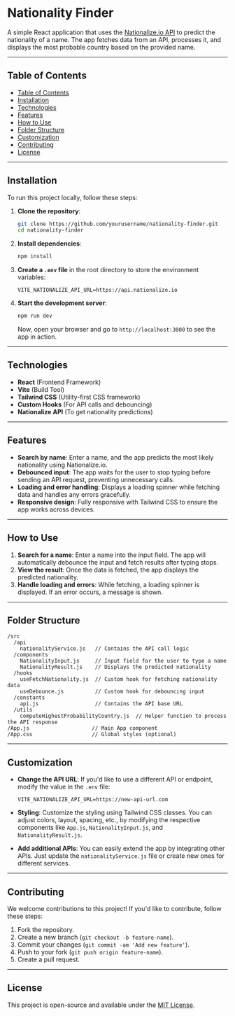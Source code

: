 # Nationality Finder

A simple React application that uses the [Nationalize.io API](https://nationalize.io/) to predict the nationality of a name. The app fetches data from an API, processes it, and displays the most probable country based on the provided name.

---

## Table of Contents

  - [Table of Contents](#table-of-contents)
  - [Installation](#installation)
  - [Technologies](#technologies)
  - [Features](#features)
  - [How to Use](#how-to-use)
  - [Folder Structure](#folder-structure)
  - [Customization](#customization)
  - [Contributing](#contributing)
  - [License](#license)

---

## Installation

To run this project locally, follow these steps:

1. **Clone the repository**:

   ```bash
   git clone https://github.com/yourusername/nationality-finder.git
   cd nationality-finder
   ```

2. **Install dependencies**:

   ```bash
   npm install
   ```

3. **Create a `.env` file** in the root directory to store the environment variables:

   ```env
   VITE_NATIONALIZE_API_URL=https://api.nationalize.io
   ```

4. **Start the development server**:

   ```bash
   npm run dev
   ```

   Now, open your browser and go to `http://localhost:3000` to see the app in action.

---

## Technologies

- **React** (Frontend Framework)
- **Vite** (Build Tool)
- **Tailwind CSS** (Utility-first CSS framework)
- **Custom Hooks** (For API calls and debouncing)
- **Nationalize API** (To get nationality predictions)

---

## Features

- **Search by name**: Enter a name, and the app predicts the most likely nationality using Nationalize.io.
- **Debounced input**: The app waits for the user to stop typing before sending an API request, preventing unnecessary calls.
- **Loading and error handling**: Displays a loading spinner while fetching data and handles any errors gracefully.
- **Responsive design**: Fully responsive with Tailwind CSS to ensure the app works across devices.

---

## How to Use

1. **Search for a name**: Enter a name into the input field. The app will automatically debounce the input and fetch results after typing stops.
2. **View the result**: Once the data is fetched, the app displays the predicted nationality.
3. **Handle loading and errors**: While fetching, a loading spinner is displayed. If an error occurs, a message is shown.

---

## Folder Structure

```
/src
  /api
    nationalityService.js   // Contains the API call logic
  /components
    NationalityInput.js     // Input field for the user to type a name
    NationalityResult.js    // Displays the predicted nationality
  /hooks
    useFetchNationality.js  // Custom hook for fetching nationality data
    useDebounce.js          // Custom hook for debouncing input
  /constants
    api.js                  // Contains the API base URL
  /utils
    computeHighestProbabilityCountry.js  // Helper function to process the API response
/App.js                    // Main App component
/App.css                   // Global styles (optional)
```

---

## Customization

- **Change the API URL**: If you'd like to use a different API or endpoint, modify the value in the `.env` file:

  ```env
  VITE_NATIONALIZE_API_URL=https://new-api-url.com
  ```

- **Styling**: Customize the styling using Tailwind CSS classes. You can adjust colors, layout, spacing, etc., by modifying the respective components like `App.js`, `NationalityInput.js`, and `NationalityResult.js`.

- **Add additional APIs**: You can easily extend the app by integrating other APIs. Just update the `nationalityService.js` file or create new ones for different services.

---

## Contributing

We welcome contributions to this project! If you'd like to contribute, follow these steps:

1. Fork the repository.
2. Create a new branch (`git checkout -b feature-name`).
3. Commit your changes (`git commit -am 'Add new feature'`).
4. Push to your fork (`git push origin feature-name`).
5. Create a pull request.

---

## License

This project is open-source and available under the [MIT License](LICENSE).
